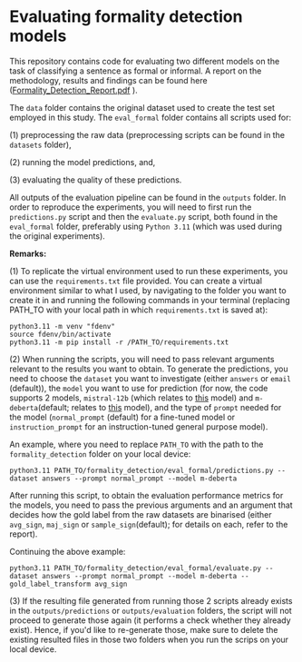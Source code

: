 # Evaluating formality detection models

 This repository contains code for evaluating two different models on the task of classifying a sentence as formal or informal. A report on the methodology, results and findings can be found here ([Formality_Detection_Report.pdf](https://github.com/user-attachments/files/19548601/Formality_Detection_Report.pdf)
).

 The `data` folder contains the original dataset used to create the test set employed in this study.
 The `eval_formal` folder contains all scripts used for: 
 
 (1) preprocessing the raw data (preprocessing scripts can be found in the `datasets` folder), 
 
 (2) running the model predictions, and,

 (3) evaluating the quality of these predictions.

 All outputs of the evaluation pipeline can be found in the `outputs` folder. In order to reproduce the experiments, you will need to first run the `predictions.py` script and then the `evaluate.py` script, both found in the `eval_formal` folder, preferably using `Python 3.11` (which was used during the original experiments). 

 **Remarks:**
 
 (1) To replicate the virtual environment used to run these experiments, you can use the `requirements.txt` file provided. You can create a virtual environment similar to what I used, by navigating to the folder you want to create it in and running the following commands in your terminal (replacing PATH_TO with your local path in which `requirements.txt` is saved at):
 
```
python3.11 -m venv "fdenv"
source fdenv/bin/activate
python3.11 -m pip install -r /PATH_TO/requirements.txt
```

 (2) When running the scripts, you will need to pass relevant arguments relevant to the results you want to obtain. To generate the predictions, you need to choose the `dataset` you want to investigate (either `answers` or `email` (default)), the `model` you want to use for prediction (for now, the code supports 2 models, `mistral-12b` (which relates to [this](https://huggingface.co/mistralai/Mistral-Nemo-Instruct-2407) model) and `m-deberta`(default; relates to [this](https://huggingface.co/s-nlp/deberta-large-formality-ranker) model), and the type of `prompt` needed for the model (`normal_prompt` (default) for a fine-tuned model or `instruction_prompt` for an instruction-tuned general purpose model).

An example, where you need to replace `PATH_TO` with the path to the `formality_detection` folder on your local device:

```
python3.11 PATH_TO/formality_detection/eval_formal/predictions.py --dataset answers --prompt normal_prompt --model m-deberta
```

After running this script, to obtain the evaluation performance metrics for the models, you need to pass the previous arguments and an argument that decides how the gold label from the raw datasets are binarised (either `avg_sign`, `maj_sign` or `sample_sign`(default); for details on each, refer to the report). 

Continuing the above example:

```
python3.11 PATH_TO/formality_detection/eval_formal/evaluate.py --dataset answers --prompt normal_prompt --model m-deberta --gold_label_transform avg_sign
```

 (3) If the resulting file generated from running those 2 scripts already exists in the `outputs/predictions` or `outputs/evaluation` folders, the script will not proceed to generate those again (it performs a check whether they already exist). Hence, if you'd like to re-generate those, make sure to delete the existing resulted files in those two folders when you run the scrips on your local device.

